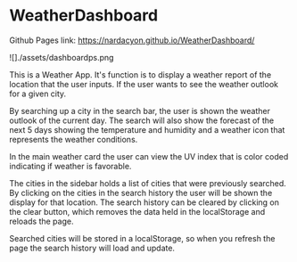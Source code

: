 # WeatherDashboard

Github Pages link: https://nardacyon.github.io/WeatherDashboard/

![]./assets/dashboardps.png

This is a Weather App. It's function is to display a weather report of the location that the user inputs. If the user wants to see the weather outlook for a given city. 

By searching up a city in the search bar, the user is shown the weather outlook of the current day. The search will also show the forecast of the next 5 days showing the temperature and humidity and a weather icon that represents the weather conditions. 

In the main weather card the user can view the UV index that is color coded indicating if weather is favorable.

The cities in the sidebar holds a list of cities that were previously searched. By clicking on the cities in the search history the user will be shown the display for that location. The search history can be cleared by clicking on the clear button, which removes the data held in the localStorage and reloads the page. 

Searched cities will be stored in a localStorage, so when you refresh the page the search history will load and update.
